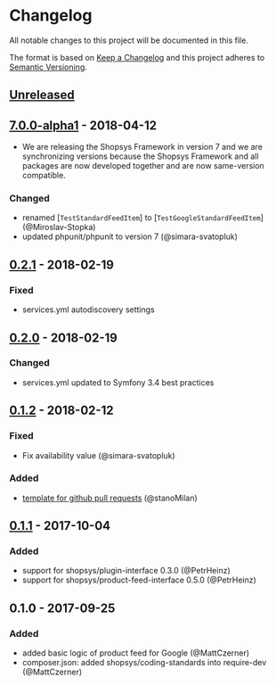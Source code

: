 # Changelog
All notable changes to this project will be documented in this file.

The format is based on [Keep a Changelog](http://keepachangelog.com/en/1.0.0/)
and this project adheres to [Semantic Versioning](http://semver.org/spec/v2.0.0.html).

## [Unreleased]

## [7.0.0-alpha1] - 2018-04-12
- We are releasing the Shopsys Framework in version 7 and we are synchronizing versions because
  the Shopsys Framework and all packages are now developed together and are now same-version compatible.

### Changed
- renamed [`TestStandardFeedItem`] to [`TestGoogleStandardFeedItem`] (@Miroslav-Stopka)
- updated phpunit/phpunit to version 7 (@simara-svatopluk)

## [0.2.1] - 2018-02-19
### Fixed
- services.yml autodiscovery settings

## [0.2.0] - 2018-02-19
### Changed
- services.yml updated to Symfony 3.4 best practices

## [0.1.2] - 2018-02-12
### Fixed
- Fix availability value (@simara-svatopluk)

### Added
- [template for github pull requests](./docs/PULL_REQUEST_TEMPLATE.md) (@stanoMilan)

## [0.1.1] - 2017-10-04
### Added
- support for shopsys/plugin-interface 0.3.0 (@PetrHeinz)
- support for shopsys/product-feed-interface 0.5.0 (@PetrHeinz)

## 0.1.0 - 2017-09-25
### Added
- added basic logic of product feed for Google (@MattCzerner)
- composer.json: added shopsys/coding-standards into require-dev (@MattCzerner)

[Unreleased]: https://github.com/shopsys/product-feed-google/compare/v7.0.0-alpha1...HEAD
[7.0.0-alpha1]: https://github.com/shopsys/product-feed-google/compare/v0.2.1...v7.0.0-alpha1
[0.2.1]: https://github.com/shopsys/product-feed-google/compare/v0.2.0...v0.2.1
[0.2.0]: https://github.com/shopsys/product-feed-google/compare/v0.1.2...v0.2.0
[0.1.1]: https://github.com/shopsys/product-feed-google/compare/v0.1.0...v0.1.1
[0.1.2]: https://github.com/shopsys/product-feed-google/compare/v0.1.1...v0.1.2
